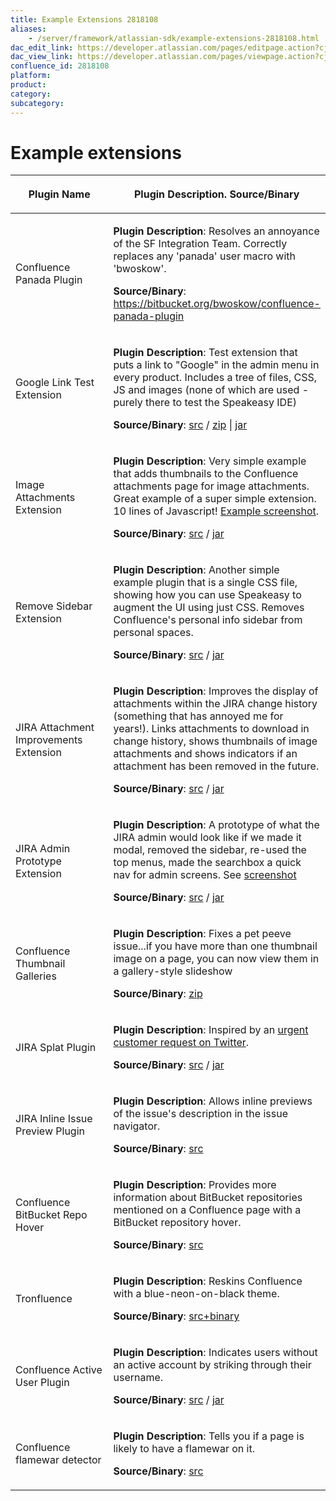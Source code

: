 ```yaml
---
title: Example Extensions 2818108
aliases:
    - /server/framework/atlassian-sdk/example-extensions-2818108.html
dac_edit_link: https://developer.atlassian.com/pages/editpage.action?cjm=wozere&pageId=2818108
dac_view_link: https://developer.atlassian.com/pages/viewpage.action?cjm=wozere&pageId=2818108
confluence_id: 2818108
platform:
product:
category:
subcategory:
---
```

# Example extensions

<table>
<colgroup>
<col style="width: 50%" />
<col style="width: 50%" />
</colgroup>
<thead>
<tr class="header">
<th><p>Plugin Name</p></th>
<th><p>Plugin Description. Source/Binary</p></th>
</tr>
</thead>
<tbody>
<tr class="odd">
<td><p>Confluence Panada Plugin</p></td>
<td><p><strong>Plugin Description</strong>: Resolves an annoyance of the SF Integration Team. Correctly replaces any 'panada' user macro with 'bwoskow'.</p>
<p><strong>Source/Binary</strong>: <a href="https://bitbucket.org/bwoskow/confluence-panada-plugin" class="uri external-link">https://bitbucket.org/bwoskow/confluence-panada-plugin</a></p></td>
</tr>
<tr class="even">
<td><p>Google Link Test Extension</p></td>
<td><p><strong>Plugin Description</strong>: Test extension that puts a link to &quot;Google&quot; in the admin menu in every product. Includes a tree of files, CSS, JS and images (none of which are used - purely there to test the Speakeasy IDE)</p>
<p><strong>Source/Binary</strong>: <a href="http://confluence.atlassian.com/download/attachments/235670502/google-test-extension.src.zip" class="external-link">src</a> / <a href="http://confluence.atlassian.com/download/attachments/235670502/google-test-extension.zip" class="external-link">zip</a> | <a href="http://confluence.atlassian.com/download/attachments/235670502/google-test-extension.jar" class="external-link">jar</a></p></td>
</tr>
<tr class="odd">
<td><p>Image Attachments Extension</p></td>
<td><p><strong>Plugin Description</strong>: Very simple example that adds thumbnails to the Confluence attachments page for image attachments. Great example of a super simple extension. 10 lines of Javascript! <a href="https://skitch.com/mcannon/rjkjd/test-image-attachments-speakeasy-extension-confluence-4.0-sandbox-confluence" class="external-link">Example screenshot</a>.</p>
<p><strong>Source/Binary</strong>: <a href="https://bitbucket.org/mcannonbrookes/image-attachments-extension" class="external-link">src</a> / <a href="http://confluence.atlassian.com/download/attachments/235670502/image-attachments-extension-1.0-SNAPSHOT.jar" class="external-link">jar</a></p></td>
</tr>
<tr class="even">
<td><p>Remove Sidebar Extension</p></td>
<td><p><strong>Plugin Description</strong>: Another simple example plugin that is a single CSS file, showing how you can use Speakeasy to augment the UI using just CSS. Removes Confluence's personal info sidebar from personal spaces.</p>
<p><strong>Source/Binary</strong>: <a href="https://bitbucket.org/mcannonbrookes/remove-sidebar-extension" class="external-link">src</a> / <a href="http://confluence.atlassian.com/download/attachments/235670502/remove-sidebar-extension-1.0-SNAPSHOT.jar" class="external-link">jar</a></p></td>
</tr>
<tr class="odd">
<td><p>JIRA Attachment Improvements Extension</p></td>
<td><p><strong>Plugin Description</strong>: Improves the display of attachments within the JIRA change history (something that has annoyed me for years!). Links attachments to download in change history, shows thumbnails of image attachments and shows indicators if an attachment has been removed in the future.</p>
<p><strong>Source/Binary</strong>: <a href="https://bitbucket.org/mcannonbrookes/jira-attachment-improvements-extension" class="external-link">src</a> / <a href="http://confluence.atlassian.com/download/attachments/235670502/jira-attachment-improvements-extension-1.0-SNAPSHOT.jar" class="external-link">jar</a></p></td>
</tr>
<tr class="even">
<td><p>JIRA Admin Prototype Extension</p></td>
<td><p><strong>Plugin Description</strong>: A prototype of what the JIRA admin would look like if we made it modal, removed the sidebar, re-used the top menus, made the searchbox a quick nav for admin screens. See <a href="https://skitch.com/mcannon/rjhd6/projects-your-company-jira" class="external-link">screenshot</a></p>
<p><strong>Source/Binary</strong>: <a href="https://bitbucket.org/mcannonbrookes/jira-admin-prototype-extension" class="external-link">src</a> / <a href="http://confluence.atlassian.com/download/attachments/235670502/jira-admin-prototype-extension-1.0-SNAPSHOT.jar" class="external-link">jar</a></p></td>
</tr>
<tr class="odd">
<td><p>Confluence Thumbnail Galleries</p></td>
<td><p><strong>Plugin Description</strong>: Fixes a pet peeve issue...if you have more than one thumbnail image on a page, you can now view them in a gallery-style slideshow</p>
<p><strong>Source/Binary</strong>: <a href="http://confluence.atlassian.com/download/attachments/235670502/com.atlassian.bill.thumbnail-galleries-extension.zip" class="external-link">zip</a></p></td>
</tr>
<tr class="even">
<td><p>JIRA Splat Plugin</p></td>
<td><p><strong>Plugin Description</strong>: Inspired by an <a href="http://twitter.com/#!/quarkstone/status/26703920046804992" class="external-link">urgent customer request on Twitter</a>.</p>
<p><strong>Source/Binary</strong>: <a href="https://bitbucket.org/tmoore/jira-splat-plugin" class="external-link">src</a> / <a href="http://confluence.atlassian.com/download/attachments/235670502/jira-splat-plugin-1.0-SNAPSHOT.jar" class="external-link">jar</a></p></td>
</tr>
<tr class="odd">
<td><p>JIRA Inline Issue Preview Plugin</p></td>
<td><p><strong>Plugin Description</strong>: Allows inline previews of the issue's description in the issue navigator.</p>
<p><strong>Source/Binary</strong>: <a href="https://bitbucket.org/nali/inline-issue-preview" class="external-link">src</a></p></td>
</tr>
<tr class="even">
<td><p>Confluence BitBucket Repo Hover</p></td>
<td><p><strong>Plugin Description</strong>: Provides more information about BitBucket repositories mentioned on a Confluence page with a BitBucket repository hover.</p>
<p><strong>Source/Binary</strong>: <a href="https://bitbucket.org/sherif/confluence-bitbucket-plugin" class="external-link">src</a></p></td>
</tr>
<tr class="odd">
<td><p>Tronfluence</p></td>
<td><p><strong>Plugin Description</strong>: Reskins Confluence with a blue-neon-on-black theme.</p>
<p><strong>Source/Binary</strong>: <a href="http://confluence.atlassian.com/download/attachments/235670502/20110321-tronfluence-v1.zip" class="external-link">src+binary</a></p></td>
</tr>
<tr class="even">
<td><p>Confluence Active User Plugin</p></td>
<td><p><strong>Plugin Description</strong>: Indicates users without an active account by striking through their username.</p>
<p><strong>Source/Binary</strong>: <a href="https://bitbucket.org/jwalton/confluence-active-user-plugin/" class="external-link">src</a> / <a href="http://confluence.atlassian.com/download/attachments/235670502/confluence-active-user-plugin-1.0-SNAPSHOT.jar" class="external-link">jar</a></p></td>
</tr>
<tr class="odd">
<td><p>Confluence flamewar detector</p></td>
<td><p><strong>Plugin Description</strong>: Tells you if a page is likely to have a flamewar on it.</p>
<p><strong>Source/Binary</strong>: <a href="https://bitbucket.org/puffnfresh/confluence-noprocrast" class="external-link">src</a></p></td>
</tr>
</tbody>
</table>

























